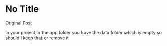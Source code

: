 # No Title

[Original Post](https://discourse.onlinedegree.iitm.ac.in/t/164277/434)

<p>in your project,in the app folder you have the data folder which is empty so should I keep that or remove it</p>